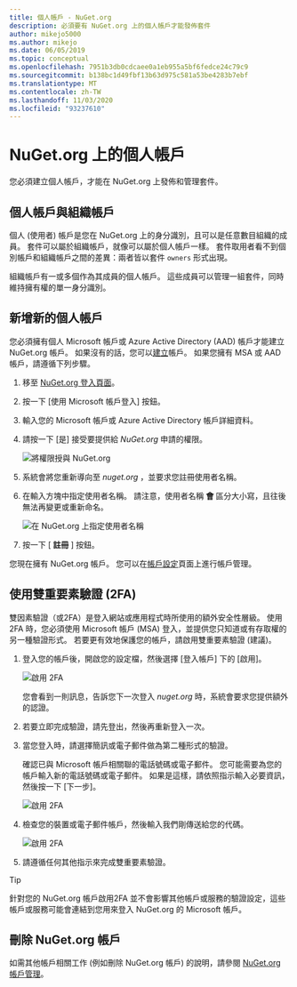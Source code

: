 ```yaml
---
title: 個人帳戶 - NuGet.org
description: 必須要有 NuGet.org 上的個人帳戶才能發佈套件
author: mikejo5000
ms.author: mikejo
ms.date: 06/05/2019
ms.topic: conceptual
ms.openlocfilehash: 7951b3db0cdcaee0a1eb955a5bf6fedce24c79c9
ms.sourcegitcommit: b138bc1d49fbf13b63d975c581a53be4283b7ebf
ms.translationtype: MT
ms.contentlocale: zh-TW
ms.lasthandoff: 11/03/2020
ms.locfileid: "93237610"
---
```

# <a name="individual-accounts-on-nugetorg"></a>NuGet.org 上的個人帳戶

您必須建立個人帳戶，才能在 NuGet.org 上發佈和管理套件。

## <a name="individual-accounts-vs-organization-accounts"></a>個人帳戶與組織帳戶

個人 (使用者) 帳戶是您在 NuGet.org 上的身分識別，且可以是任意數目組織的成員。 套件可以屬於組織帳戶，就像可以屬於個人帳戶一樣。 套件取用者看不到個別帳戶和組織帳戶之間的差異：兩者皆以套件 `owners` 形式出現。

組織帳戶有一或多個作為其成員的個人帳戶。 這些成員可以管理一組套件，同時維持擁有權的單一身分識別。

## <a name="add-a-new-individual-account"></a>新增新的個人帳戶

您必須擁有個人 Microsoft 帳戶或 Azure Active Directory (AAD) 帳戶才能建立 NuGet.org 帳戶。 如果沒有的話，您可以[建立](https://signup.live.com)帳戶。 如果您擁有 MSA 或 AAD 帳戶，請遵循下列步驟。

1. 移至 [NuGet.org 登入頁面](https://www.nuget.org/users/account/LogOn)。

1. 按一下 [使用 Microsoft 帳戶登入] 按鈕。

1. 輸入您的 Microsoft 帳戶或 Azure Active Directory 帳戶詳細資料。

1. 請按一下 [是] 接受要提供給 *NuGet.org* 申請的權限。

   ![將權限授與 NuGet.org](media/nuget-org-permissions.png)

1. 系統會將您重新導向至 *nuget.org* ，並要求您註冊使用者名稱。

1. 在輸入方塊中指定使用者名稱。 請注意，使用者名稱 **會** 區分大小寫，且往後無法再變更或重新命名。

   ![在 NuGet.org 上指定使用者名稱](media/nuget-org-register.png) 

1. 按一下 [ **註冊** ] 按鈕。

您現在擁有 NuGet.org 帳戶。 您可以在[帳戶設定](https://www.nuget.org/account)頁面上進行帳戶管理。

## <a name="enable-two-factor-authentication-2fa"></a>使用雙重要素驗證 (2FA)

雙因素驗證（或2FA）是登入網站或應用程式時所使用的額外安全性層級。 使用2FA 時，您必須使用 Microsoft 帳戶 (MSA) 登入，並提供您只知道或有存取權的另一種驗證形式。 若要更有效地保護您的帳戶，請啟用雙重要素驗證 (建議)。

1. 登入您的帳戶後，開啟您的設定檔，然後選擇 [登入帳戶] 下的 [啟用]。

   ![啟用 2FA](media/nuget-org-register-2fa.png)

   您會看到一則訊息，告訴您下一次登入 *nuget.org* 時，系統會要求您提供額外的認證。

2. 若要立即完成驗證，請先登出，然後再重新登入一次。

3. 當您登入時，請選擇簡訊或電子郵件做為第二種形式的驗證。

   確認已與 Microsoft 帳戶相關聯的電話號碼或電子郵件。 您可能需要為您的帳戶輸入新的電話號碼或電子郵件。 如果是這樣，請依照指示輸入必要資訊，然後按一下 [下一步]。

   ![啟用 2FA](media/nuget-org-sign-in-2fa.png)

4. 檢查您的裝置或電子郵件帳戶，然後輸入我們剛傳送給您的代碼。

   ![啟用 2FA](media/nuget-org-enter-code-2fa.png)

5. 請遵循任何其他指示來完成雙重要素驗證。

> [!Tip]
> 針對您的 NuGet.org 帳戶啟用2FA 並不會影響其他帳戶或服務的驗證設定，這些帳戶或服務可能會連結到您用來登入 NuGet.org 的 Microsoft 帳戶。

## <a name="delete-a-nugetorg-account"></a>刪除 NuGet.org 帳戶

如需其他帳戶相關工作 (例如刪除 NuGet.org 帳戶) 的說明，請參閱 [NuGet.org 帳戶管理](nuget-org-faq.md#nugetorg-account-management)。
